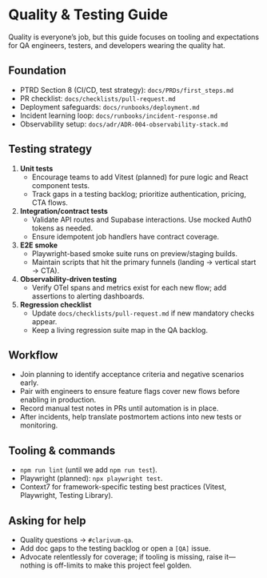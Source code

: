 # Quality & Testing Guide

Quality is everyone’s job, but this guide focuses on tooling and expectations for QA engineers, testers, and developers wearing the quality hat.

## Foundation

- PTRD Section 8 (CI/CD, test strategy): `docs/PRDs/first_steps.md`
- PR checklist: `docs/checklists/pull-request.md`
- Deployment safeguards: `docs/runbooks/deployment.md`
- Incident learning loop: `docs/runbooks/incident-response.md`
- Observability setup: `docs/adr/ADR-004-observability-stack.md`

## Testing strategy

1. **Unit tests**  
   - Encourage teams to add Vitest (planned) for pure logic and React component tests.  
   - Track gaps in a testing backlog; prioritize authentication, pricing, CTA flows.
2. **Integration/contract tests**  
   - Validate API routes and Supabase interactions. Use mocked Auth0 tokens as needed.  
   - Ensure idempotent job handlers have contract coverage.
3. **E2E smoke**  
   - Playwright-based smoke suite runs on preview/staging builds.  
   - Maintain scripts that hit the primary funnels (landing → vertical start → CTA).
4. **Observability-driven testing**  
   - Verify OTel spans and metrics exist for each new flow; add assertions to alerting dashboards.
5. **Regression checklist**  
   - Update `docs/checklists/pull-request.md` if new mandatory checks appear.  
   - Keep a living regression suite map in the QA backlog.

## Workflow

- Join planning to identify acceptance criteria and negative scenarios early.  
- Pair with engineers to ensure feature flags cover new flows before enabling in production.  
- Record manual test notes in PRs until automation is in place.  
- After incidents, help translate postmortem actions into new tests or monitoring.

## Tooling & commands

- `npm run lint` (until we add `npm run test`).  
- Playwright (planned): `npx playwright test`.  
- Context7 for framework-specific testing best practices (Vitest, Playwright, Testing Library).

## Asking for help

- Quality questions → `#clarivum-qa`.  
- Add doc gaps to the testing backlog or open a `[QA]` issue.  
- Advocate relentlessly for coverage; if tooling is missing, raise it—nothing is off-limits to make this project feel golden.
